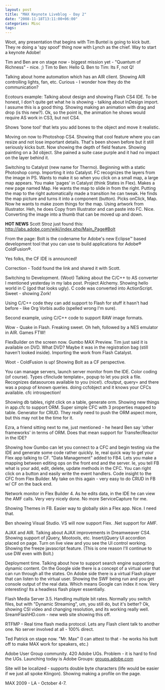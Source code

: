 ```yaml
---
layout: post
title: "MAX Keynote Liveblog - Day 2"
date: "2008-11-18T13:11:00+06:00"
categories: Misc 
tags: 
---
```


Woot, any presentation that begins with Tim Buntel is going to kick butt. They re doing a 'spy spoof' thing now with Lynch as the chief. Way to start a keynote Adobe!
<!--more-->
Tim and Ben are on stage now - biggest mission yet - "Quantum of Richness" - nice. ;) Tim to Ben: Hello Q. Ben to Tim: Its F, not Q! 

Talking about home automation which has an AIR client. Showing AIR controlling lights, fan, etc. Curious - I wonder how they do the communication? 

Ecotours example: Talking about design and showing Flash CS4 IDE. To be honest, I don't quite get what he is showing - talking about InDesign import. I assume this is a good thing. Showing making an animation with drag and drop (is this new?). Ok, so the point is, the animation he shows would require AS work in CS3, but not CS4.

Shows 'bone tool' that lets you add bones to the object and move it realistic.

Moving on now to Photoshop CS4. Showing that cool feature where you can resize and not lose important details. That's been shown before but it still seriously kicks butt. Now showing the depth of field feature. Showing painting on a 3d object. She pained a suite case purple and it had no impact on the layer behind it.

Switching to Catalyst (new name for Thermo). Beginning with a static Photoshop comp. Importing it into Catalyst. FC recognizes the layers from the image in PS. Wants to make it so when you click on a small map, a large map appears. You make 'pages' in Catalyst (think States in Flex). Makes a new page named Map. He wants the map to slide in from the right. Putting the map to the right automatically made a transition he can tweak. He finds the map picture and turns it into a component (button). Picks onClick, Map. Now he wants to make zoom things for the map. Using artwork from Illustrator. Heh, he does Copy from Illustrator and can paste into FC. Nice. Converting the image into a thumb that can be moved up and down.

<b>HOT NEWS</b> Scott Stroz just found this: <a href="http://labs.adobe.com/wiki/index.php/Main_Page#Bolt">http://labs.adobe.com/wiki/index.php/Main_Page#Bolt</a>

From the page: Bolt is the codename for Adobe's new Eclipse™ based development tool that you can use to build applications for Adobe® ColdFusion®. 

Yes folks, the CF IDE is announced!

Correction - Todd found the link and shared it with Scott.

Switching to Development. (Woot) Talking about the C/C++ to AS converter I mentioned yesterday in my labs post. Project Alchemy. Showing hello world in C (god that looks ugly). C code was converted into ActionScript. Sweet - showing Zork!

Using C/C++ code they can add support to Flash for stuff it hasn't had before - like Org Vorbis audio (spelled wrong I'm sure).

Second example, using C/C++ code to support RAW image formats.

Wow - Quake in Flash. Freaking sweet. Oh heh, followed by a NES emulator in AIR. Games FTW!

FlexBuilder on the screen now. Gumbo MAX Preview. Tim just said it is available on DVD. What DVD? Maybe it was in the registration bag (still haven't looked inside). Importing the work from Flash Catalyst. 

Woot - ColdFusion is up! Showing Bolt as a CF perspective.

You can manage servers, launch server monitor from the IDE. Color coding (of course). Types cfinclude template=, popup to let you pick a file. Recognizes datasources available to you (nice!). cfoutput, query= and there was a popup of known queries. doing ccfobject and it knows your CFCs available. cfc introspection!

Showing db tables, right click on a table, generate orm. Showing new things in app.cfc to support ORM. Super simple CFC with 3 properties mapped to table. Generator for CRUD. They really need to push the ORM aspect more, but this may not be the time for it.

Ezra, a friend sitting next to me, just mentioned - he heard Ben say 'other frameworks' in terms of ORM. Does that mean support for Transfer/Reactor in the IDE?

Showing how Gumbo can let you connect to a CFC and begin testing via the IDE and generate some code rather quickly. Ie, real quick way to get your Flex app talking to CF. "Data Management" added to FB4. Lets you make a mapping between editing ops on the front end and the server. Ie, you tell FB what is your add, edit, delete, update methods in the CFC. You can right click on a button and easily write the event handlers. Code insight to the CFC from Flex Builder. My take on this again - very easy to do CRUD in FB w/ CF on the back end.

Network monitor in Flex Builder 4. As he edits data, in the IDE he can view the AMF calls. Very very nicely done. No more ServiceCapture for me.

Showing Themes in FB. Easier way to globally skin a Flex app. Nice. I need that. 

Ben showing Visual Studio. VS will now support Flex. .Net support for AMF.

AJAX and AIR. Talking about AJAX improvements in Dreamweaver CS4. Showing support of jQuery, Mootools, etc. Insert/jQuery UI accordion placed on page. Turn on live view and you see the UI control working. Showing the freeze javascript feature. (This is one reason I'll continue to use DW even with Bolt.) 

Deployment time. Talking about how to support search engine supporting dynamic content. On the Google side there is a concept of a virtual user that can run through all the states. On Adobe side there is a virtual Flash player that can listen to the virtual user. Showing the SWF being run and you get console output of the real data. Which means Google can index it now. Very interesting! Its a headless flash player essentially.

Flash Media Server 3.5. Handling multiple bit rates. Normally you switch files, but with "Dynamic Streaming", um, you still do, but it's better? Ok, showing CSI video and changing resolution, and its working really well. SreamFlashHD.com - new web site showing this off.

RTFMP - Real time flash media protocol. Lets any Flash client talk to another one. No server involved at all - 100% direct.

Ted Patrick on stage now. "Mr. Max" (I can attest to that - he works his butt off to make MAX work for speakers, etc.)

Adobe User Group community. 420 Adobe UGs. Problem - it is hard to find the UGs. Launching today is Adobe Groups: <a href="http://groups.adobe.com">groups.adobe.com</a>

Site will be localized - supports double byte characters (life would be easier if we just all spoke Klingon). Showing making a profile on the page.

MAX 2009 - LA - October 4-7.
